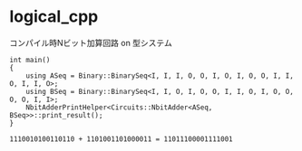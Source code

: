 # logical_cpp
コンパイル時Nビット加算回路 on 型システム

```c++:Nbit加算器動作確認
int main()
{
    using ASeq = Binary::BinarySeq<I, I, I, O, O, I, O, I, O, O, I, I, O, I, I, O>;
    using BSeq = Binary::BinarySeq<I, I, O, I, O, O, I, I, O, I, O, O, O, O, I, I>;
    NbitAdderPrintHelper<Circuits::NbitAdder<ASeq, BSeq>>::print_result();
}
```

```:出力
1110010100110110 + 1101001101000011 = 11011100001111001
```
